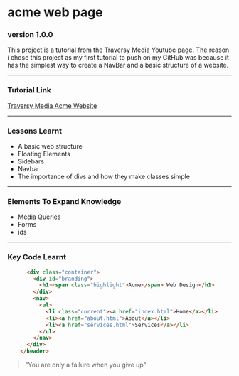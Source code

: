 # acme web page

### version 1.0.0

This project is a tutorial from the Traversy Media Youtube page. The reason i chose this project as my first tutorial to push on my GitHub was because it has the simplest way to create a NavBar and a basic structure of a website.

---
### Tutorial Link

[Traversy Media Acme Website](https://www.youtube.com/watch?v=Wm6CUkswsNw&t=26s)

---

### Lessons Learnt
* A basic web structure
* Floating Elements
* Sidebars
* Navbar
* The importance of divs and how they make classes simple


---
### Elements To Expand Knowledge
* Media Queries
* Forms
* ids
---

### Key Code Learnt
```html    <header>
      <div class="container">
        <div id="branding">
          <h1><span class="highlight">Acme</span> Web Design</h1>
        </div>
        <nav>
          <ul>
            <li class="current"><a href="index.html">Home</a></li>
            <li><a href="about.html">About</a></li>
            <li><a href="services.html">Services</a></li>
          </ul>
        </nav>
      </div>
    </header>
```
>"You are only a failure when you give up"